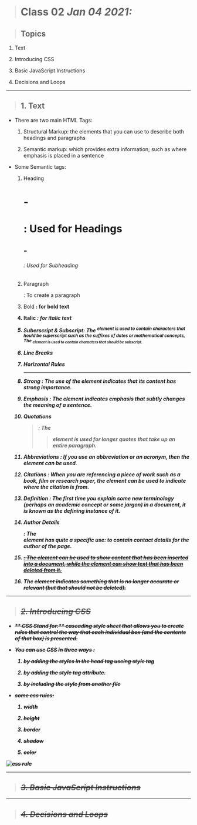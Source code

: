 > # Class 02 *Jan 04 2021:*

> ## Topics

   1. Text
    
   2. Introducing CSS
    
   3. Basic JavaScript Instructions
    
   4. Decisions and Loops
    
   
---

> ## 1. Text

* There are two main HTML Tags:

   1. Structural Markup: the elements that you can use to describe both headings and paragraphs
   
   2. Semantic markup: which provides extra information; such as where emphasis is placed in a sentence
   
* Some Semantic tags: 
    
   1. Heading <h1>-<h6>
   
         <h1>: Used for Headings 
   
         <h2>-<h6>: Used for Subheading
   
   2. Paragraph <p>: To create a paragraph
   
   3. Bold <b>: for bold text
   
   4. Italic <i>: for italic text
       
   5. Suberscript & Subscript: The <sup> element is used to contain characters that hould be superscript such as the suffixes of dates or mathematical concepts, The <sub> element is used to contain characters that should be subscript.
   
   6. Line Breaks <br>
   
   7. Horizontal Rules <hr>
   
   8. Strong <strong>: The use of the <strong> element indicates that its content has strong importance. 
   
   9. Emphasis <em>: The <em> element indicates emphasis that subtly changes the meaning of a sentence. 
   
   10. Quotations <blockquote>: The <blockquote> element is used for longer quotes that take up an entire paragraph.
   
   11. Abbreviations <abbr>: If you use an abbreviation or an acronym, then the <abbr> element can be used.
   
   12. Citations <cite>: When you are referencing a piece of work such as a book, film or research paper, the <cite> element can be used to indicate where the citation is from.
   
   13. Definition <dfn>: The first time you explain some new terminology (perhaps an academic concept or some jargon) in a document, it is known as the defining instance of it.
   
   14. Author Details <address>: The <address> element has quite a specific use: to contain contact details for the author of the page.
   
   15. <ins> <del>: The <ins> element can be used to show content that has been inserted into a document, while the <del> element can show text that has been deleted from it.
   
   16. The <s> element indicates something that is no longer  accurate or relevant (but that should not be deleted).
---
   

> ## 2. Introducing CSS

* ** CSS Stand for:** cascading style sheet that allows you to create rules that control the way that each individual box (and the contents of that box) is presented.

* You can use CSS in three ways :
   
   1. by adding the styles in the head tag useing style tag
   
   2. by adding the style tag attribute.
   
   3. by including the style from another file 
   
* some css rules:

  1. width
  
  2. height
  
  3. border
  
  4. shadow
  
  5. color
  
![css rule](https://puzzleweb.ru/en/images/css/1_1.png)


---

> ## 3. Basic JavaScript Instructions

---

> ## 4. Decisions and Loops
